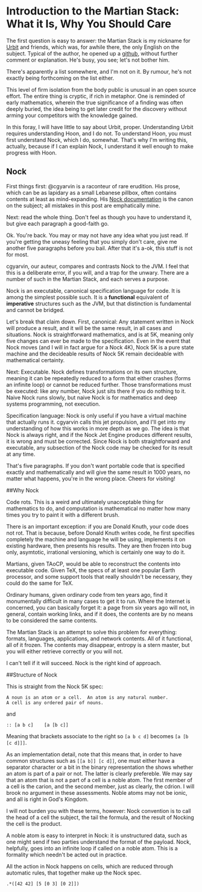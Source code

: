 # Introduction to the Martian Stack: What it Is, Why You Should Care

The first question is easy to answer: the Martian Stack is my nickname for [Urbit](http://moronlab.blogspot.com/) and friends, which was, for awhile there, the only English on the subject. Typical of the author, he opened up a [github](https://github.com/cgyarvin), without further comment or explanation. He's busy, you see; let's not bother him. 

There's apparently a list somewhere, and I'm not on it. By rumour, he's not exactly being forthcoming on the list either. 

This level of firm isolation from the body public is unusual in an open source effort. The entire thing is cryptic, if rich in metaphor. One is reminded of early mathematics, wherein the true significance of a finding was often deeply buried, the idea being to get later credit for the discovery without arming your competitors with the knowledge gained. 

In this foray, I will have little to say about Urbit, proper. Understanding Urbit requires understanding Hoon, and I do not. To understand Hoon, you must first understand Nock, which I do, somewhat. That's why I'm writing this, actually, because if I can explain Nock, I understand it well enough to make progress with Hoon. 

## Nock

First things first: @cgyarvin is a raconteur of rare erudition. His prose, which can be as lapidary as a small Lebanese pillbox, often contains contents at least as mind-expanding. His [Nock documentation](https://github.com/cgyarvin/urbit/blob/master/doc/book/1-nock.markdown) is the canon on the subject; all mistakes in this post are emphatically mine. 

Next: read the whole thing. Don't feel as though you have to understand it, but give each paragraph a good-faith go. 

Ok. You're back. You may or may not have any idea what you just read. If you're getting the uneasy feeling that you simply don't care, give me another five paragraphs before you bail. After that it's a-ok, this stuff is not for most. 

cgyarvin, our auteur, compares and contrasts Nock to the JVM. I feel that this is a deliberate error, if you will, and a trap for the unwary. There are a number of such in the Martian Stack, and each serves a purpose. 

Nock is an executable, canonical specification language for code. It is among the simplest possible such. It is a **functional** equivalent of **imperative** structures such as the JVM, but that distinction is fundamental and cannot be bridged. 

Let's break that claim down. First, canonical: Any statement written in Nock will produce a result, and it will be the same result, in all cases and situations. Nock is straightforward mathematics, and is at 5K, meaning only five changes can ever be made to the specification. Even in the event that Nock moves (and I will in fact argue for a Nock 4K), Nock 5K is a pure state machine and the decideable results of Nock 5K remain decideable with mathematical certainty. 

Next: Executable. Nock defines transformations on its own structure, meaning it can be repeatedly reduced to a form that either crashes (forms an infinite loop) or cannot be reduced further. Those transformations must be executed: like any number, Nock just sits there if you do nothing to it. Naive Nock runs slowly, but naive Nock is for mathematics and deep systems programming, not execution. 

Specification language: Nock is only useful if you have a virtual machine that actually runs it. cgyarvin calls this jet propulsion, and I'll get into my understanding of how this works in more depth as we go. The idea is that Nock is always right, and if the Nock Jet Engine produces different results, it is wrong and must be corrected. Since Nock is both straightforward and executable, any subsection of the Nock code may be checked for its result at any time.

That's five paragraphs. If you don't want portable code that is specified exactly and mathematically and will give the same result in 1000 years, no matter what happens, you're in the wrong place. Cheers for visiting!

##Why Nock

Code rots. This is a weird and ultimately unacceptable thing for mathematics to do, and computation is mathematical no matter how many times you try to paint it with a different brush. 

There is an important exception: if you are Donald Knuth, your code does not rot. That is because, before Donald Knuth writes code, he first specifies completely the machine and language he will be using, implements it on existing hardware, then presents his results. They are then frozen into bug only, asymtotic, irrational versioning, which is certainly one way to do it. 

Martians, given TAoCP, would be able to reconstruct the contents into executable code. Given TeX, the specs of at least one popular Earth processor, and some support tools that really shouldn't be necessary, they could do the same for TeX. 

Ordinary humans, given ordinary code from ten years ago, find it monumentally difficult in many cases to get it to run. Where the Internet is concerned, you can basically forget it: a page from six years ago will not, in general, contain working links, and if it does, the contents are by no means to be considered the same contents. 

The Martian Stack is an attempt to solve this problem for everything: formats, languages, applications, and network contents. All of it functional, all of it frozen. The contents may disappear, entropy is a stern master, but you will either retrieve correctly or you will not. 

I can't tell if it will succeed. Nock is the right kind of approach. 

##Structure of Nock

This is straight from the Nock 5K spec:

```
A noun is an atom or a cell.  An atom is any natural number.
A cell is any ordered pair of nouns.
```

and 

```
:: [a b c]    [a [b c]]
```

Meaning that brackets associate to the right so `[a b c d]` becomes `[a [b [c d]]]`.

As an implementation detail, note that this means that, in order to have common structures such as `[[a b]] [c d]]`, one must either have a separator character or a bit in the binary representation the shows whether an atom is part of a pair or not. The latter is clearly prefereble. We may say that an atom that is not a part of a cell is a noble atom. The first member of a cell is the carion, and the second member, just as clearly, the cdrion. I will brook no argument in these assessments. Noble atoms may not be ionic, and all is right in God's Kingdom.

I will not burden you with these terms, however: Nock convention is to call the head of a cell the subject, the tail the formula, and the result of Nocking the cell is the product. 

A noble atom is easy to interpret in Nock: it is unstructured data, such as one might send if two parties understand the format of the payload. Nock, helpfully, goes into an infinite loop if called on a noble atom. This is a formality which needn't be acted out in practice. 

All the action in Nock happens on cells, which are reduced through automatic rules, that together make up the Nock spec. 

`.*([42 42] [5 [0 3] [0 2]])`






